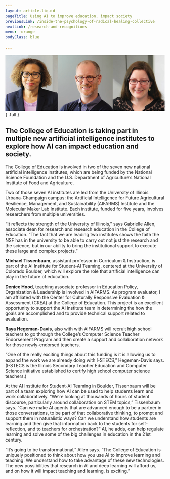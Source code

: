 ```yaml
---
layout: article.liquid
pageTitle: Using AI to improve education, impact society 
previousLink: /inside-the-psychology-of-radical-healing-collective
nextLink: /research-and-recognitions
menu: -orange
bodyClass: blue

---
```

![Left to Right: Michael Tissenbaum, Denice Hood, Raya Hegeman-Davis](/img/using-ai.png) { .full } 

## The College of Education is taking part in multiple new artificial intelligence institutes to explore how AI can impact education and society.

The College of Education is involved in two of the seven new national artificial intelligence institutes, which are being funded by the National Science Foundation and the U.S. Department of Agriculture’s National Institute of Food and Agriculture.

Two of those seven AI institutes are led from the University of Illinois Urbana-Champaign campus: the Artificial Intelligence for Future Agricultural Resilience, Management, and Sustainability (AIFARMS) Institute and the Molecular Maker Lab Institute. Each institute, funded for five years, involves researchers from multiple universities.

“It reflects the strength of the University of Illinois,” says Gabrielle Allen, associate dean for research and research education in the College of  Education. “The fact that we are leading two institutes shows the faith the NSF has in the university to be able to carry out not just the research and the  science, but in our ability to bring the institutional support to execute these large and complex projects.”

**Michael Tissenbaum**, assistant professor in Curriculum & Instruction, is part of the AI Institute for Student-AI Teaming, centered at the University of Colorado Boulder, which will explore the role that artificial intelligence can play in the future of education.

**Denice Hood**, teaching associate professor in Education Policy, Organization & Leadership is involved in AIFARMS. As program evaluator, I am affiliated with the Center for Culturally Responsive Evaluation & Assessment (CREA) at the College of Education. This project is an excellent opportunity to support the AI institute team in determining the how the goals are accomplished and to provide technical support related to evaluation.

**Raya Hegeman-Davis**, also with with AIFARMS will recruit high school teachers to go through the College’s Computer Science Teacher Endorsement Program and then create a support and collaboration network for those newly-endorsed teachers.

“One of the really exciting things about this funding is it is allowing us to expand the work we are already doing with I-STECS,” Hegeman-Davis says.  (I-STECS is the Illinois Secondary Teacher Education and Computer Science initiative established to certify high school computer science teachers.)

At the AI Institute for Student-AI Teaming in Boulder, Tissenbaum will be part of a team exploring how AI can be used to help students learn and work collaboratively. “We’re looking at thousands of hours of student discourse, particularly around collaboration on STEM topics,” Tissenbaum says. “Can we make AI agents that are advanced enough to be a partner in those conversations, to be part of that collaborative thinking, to prompt and support them in  naturalistic ways? Can we understand how students are learning and then give that information back to the students for self-reflection, and to teachers for orchestration?” AI, he adds, can help regulate learning and solve some of the big challenges in education in the 21st century.

“It’s going to be transformational,” Allen says. “The College of Education is uniquely positioned to think about how you use AI to improve learning and teaching. We understand how to take advantage of these new technologies. The new possibilities that research in AI and deep learning will afford us, and on how it will impact teaching and learning, is exciting.”